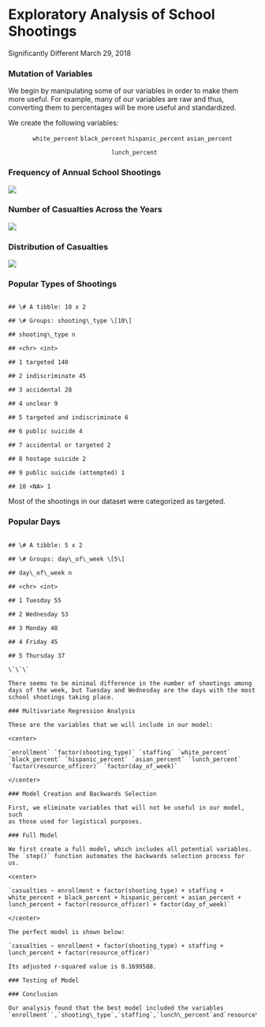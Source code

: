 Exploratory Analysis of School Shootings
================
Significantly Different
March 29, 2018

### Mutation of Variables

We begin by manipulating some of our variables in order to make them
more useful. For example, many of our variables are raw and thus,
converting them to percentages will be more useful and standardized.

We create the following variables:

<center>

`white_percent` `black_percent` `hispanic_percent` `asian_percent`

``` lunch_percent```

</center>

### Frequency of Annual School Shootings

![](project_files/figure-gfm/quan-shootings-1.png)<!-- -->

### Number of Casualties Across the Years

![](project_files/figure-gfm/freq-casualties-1.png)<!-- -->

### Distribution of Casualties

![](project_files/figure-gfm/dist-casualties-1.png)<!-- -->

### Popular Types of Shootings

```

## \# A tibble: 10 x 2

## \# Groups: shooting\_type \[10\]

## shooting\_type n

## <chr> <int>

## 1 targeted 140

## 2 indiscriminate 45

## 3 accidental 28

## 4 unclear 9

## 5 targeted and indiscriminate 6

## 6 public suicide 4

## 7 accidental or targeted 2

## 8 hostage suicide 2

## 9 public suicide (attempted) 1

## 10 <NA> 1

``` 
Most of the shootings in our dataset were categorized as targeted.

### Popular Days

```

## \# A tibble: 5 x 2

## \# Groups: day\_of\_week \[5\]

## day\_of\_week n

## <chr> <int>

## 1 Tuesday 55

## 2 Wednesday 53

## 3 Monday 48

## 4 Friday 45

## 5 Thursday 37

\`\`\`

There seems to be minimal difference in the number of shootings among
days of the week, but Tuesday and Wednesday are the days with the most
school shootings taking place.

### Multivariate Regression Analysis

These are the variables that we will include in our model:

<center>

`enrollment` `factor(shooting_type)` `staffing` `white_percent`
`black_percent` `hispanic_percent` `asian_percent` `lunch_percent`
`factor(resource_officer)` `factor(day_of_week)`

</center>

### Model Creation and Backwards Selection

First, we eliminate variables that will not be useful in our model, such
as those used for logistical purposes.

### Full Model

We first create a full model, which includes all potential variables.
The `step()` function automates the backwards selection process for us.

<center>

`casualties ~ enrollment + factor(shooting_type) + staffing +
white_percent + black_percent + hispanic_percent + asian_percent +
lunch_percent + factor(resource_officer) + factor(day_of_week)`

</center>

The perfect model is shown below:

`casualties ~ enrollment + factor(shooting_type) + staffing +
lunch_percent + factor(resource_officer)`

Its adjusted r-squared value is 0.1699588.

### Testing of Model

### Conclusion

Our analysis found that the best model included the variables
`enrollment``,`shooting\_type`,`staffing`,`lunch\_percent`and`resource\_officer\`\`\`.
